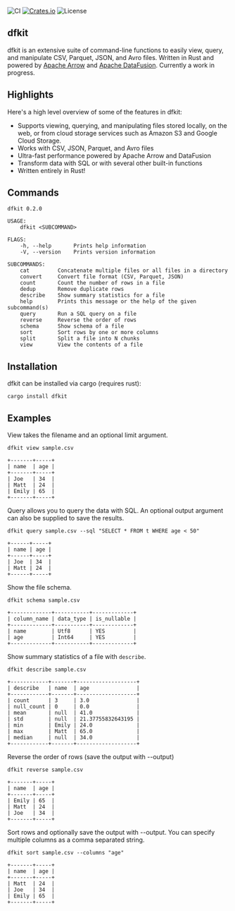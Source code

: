 ![CI](https://github.com/jsai28/dfkit/actions/workflows/ci.yml/badge.svg)
[![Crates.io](https://img.shields.io/crates/v/dfkit)](https://crates.io/crates/dfkit)
![License](https://img.shields.io/github/license/jsai28/dfkit)

## dfkit
dfkit is an extensive suite of command-line functions to easily view, query, and manipulate CSV, Parquet, JSON, and Avro files. Written in Rust and powered by [Apache Arrow](https://github.com/apache/arrow) and [Apache DataFusion](https://github.com/apache/datafusion). Currently a work in progress.

## Highlights
Here's a high level overview of some of the features in dfkit:

- Supports viewing, querying, and manipulating files stored locally, on the web, 
or from cloud storage services such as Amazon S3 and Google Cloud Storage.
- Works with CSV, JSON, Parquet, and Avro files
- Ultra-fast performance powered by Apache Arrow and DataFusion
- Transform data with SQL or with several other built-in functions
- Written entirely in Rust!
## Commands
```
dfkit 0.2.0

USAGE:
    dfkit <SUBCOMMAND>

FLAGS:
    -h, --help       Prints help information
    -V, --version    Prints version information

SUBCOMMANDS:
    cat         Concatenate multiple files or all files in a directory
    convert     Convert file format (CSV, Parquet, JSON)
    count       Count the number of rows in a file
    dedup       Remove duplicate rows
    describe    Show summary statistics for a file
    help        Prints this message or the help of the given subcommand(s)
    query       Run a SQL query on a file
    reverse     Reverse the order of rows
    schema      Show schema of a file
    sort        Sort rows by one or more columns
    split       Split a file into N chunks
    view        View the contents of a file

```
## Installation
dfkit can be installed via cargo (requires rust):
```
cargo install dfkit
```
## Examples

View takes the filename and an optional limit argument.
```
dfkit view sample.csv

+-------+-----+
| name  | age |
+-------+-----+
| Joe   | 34  |
| Matt  | 24  |
| Emily | 65  |
+-------+-----+
```
Query allows you to query the data with SQL. An optional output argument can also be supplied to save the results.
```
dfkit query sample.csv --sql "SELECT * FROM t WHERE age < 50"

+------+-----+
| name | age |
+------+-----+
| Joe  | 34  |
| Matt | 24  |
+------+-----+
```
Show the file schema.
```
dfkit schema sample.csv

+-------------+-----------+-------------+
| column_name | data_type | is_nullable |
+-------------+-----------+-------------+
| name        | Utf8      | YES         |
| age         | Int64     | YES         |
+-------------+-----------+-------------+
```
Show summary statistics of a file with `describe`.
```
dfkit describe sample.csv

+------------+-------+-------------------+
| describe   | name  | age               |
+------------+-------+-------------------+
| count      | 3     | 3.0               |
| null_count | 0     | 0.0               |
| mean       | null  | 41.0              |
| std        | null  | 21.37755832643195 |
| min        | Emily | 24.0              |
| max        | Matt  | 65.0              |
| median     | null  | 34.0              |
+------------+-------+-------------------+
```
Reverse the order of rows (save the output with --output)
```
dfkit reverse sample.csv

+-------+-----+
| name  | age |
+-------+-----+
| Emily | 65  |
| Matt  | 24  |
| Joe   | 34  |
+-------+-----+
```
Sort rows and optionally save the output with --output. You can specify multiple columns as 
a comma separated string.
```
dfkit sort sample.csv --columns "age"

+-------+-----+
| name  | age |
+-------+-----+
| Matt  | 24  |
| Joe   | 34  |
| Emily | 65  |
+-------+-----+
```

